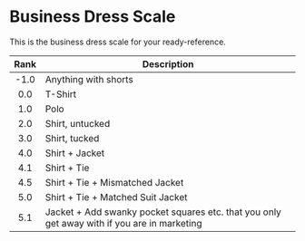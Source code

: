 # Business Dress Scale

This is the business dress scale for your ready-reference.


Rank | Description
:---: | --- 
-1.0 | Anything with shorts
0.0 | T-Shirt
1.0 | Polo
2.0 | Shirt, untucked
3.0 | Shirt, tucked
4.0 | Shirt + Jacket
4.1 | Shirt + Tie
4.5 | Shirt + Tie + Mismatched Jacket
5.0  | Shirt + Tie + Matched Suit Jacket
5.1  | Jacket + Add swanky pocket squares etc. that you only get away with if you are in marketing
